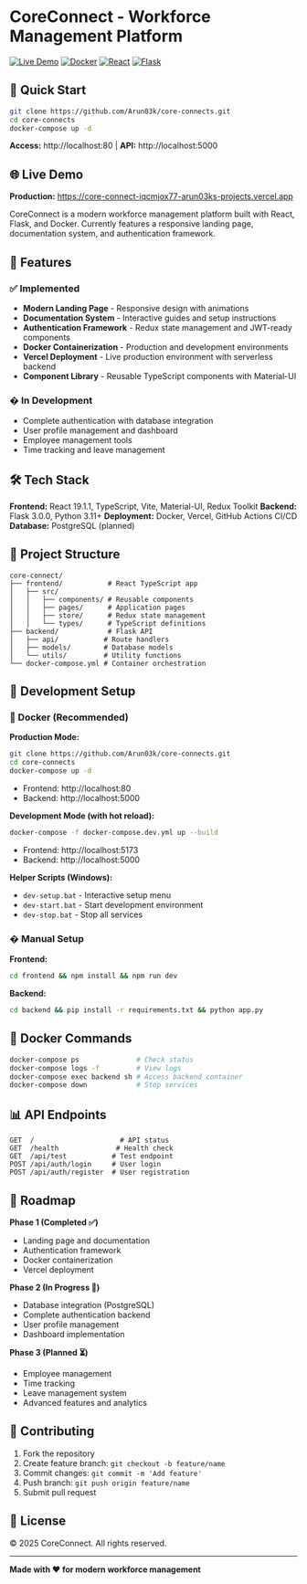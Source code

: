# CoreConnect - Workforce Management Platform

[![Live Demo](https://img.shields.io/badge/Demo-Live-green?style=for-the-badge)](https://core-connect-iqcmjox77-arun03ks-projects.vercel.app)
[![Docker](https://img.shields.io/badge/Docker-Ready-blue?style=for-the-badge&logo=docker)](https://www.docker.com/)
[![React](https://img.shields.io/badge/React-19.1.1-blue?style=for-the-badge&logo=react)](https://reactjs.org/)
[![Flask](https://img.shields.io/badge/Flask-3.0.0-red?style=for-the-badge&logo=flask)](https://flask.palletsprojects.com/)

## 🚀 Quick Start

```bash
git clone https://github.com/Arun03k/core-connects.git
cd core-connects
docker-compose up -d
```

**Access:** http://localhost:80 | **API:** http://localhost:5000

## 🌐 Live Demo
**Production:** https://core-connect-iqcmjox77-arun03ks-projects.vercel.app

CoreConnect is a modern workforce management platform built with React, Flask, and Docker. Currently features a responsive landing page, documentation system, and authentication framework.

## 🎯 Features

### ✅ Implemented
- **Modern Landing Page** - Responsive design with animations
- **Documentation System** - Interactive guides and setup instructions  
- **Authentication Framework** - Redux state management and JWT-ready components
- **Docker Containerization** - Production and development environments
- **Vercel Deployment** - Live production environment with serverless backend
- **Component Library** - Reusable TypeScript components with Material-UI

### � In Development  
- Complete authentication with database integration
- User profile management and dashboard
- Employee management tools
- Time tracking and leave management

## 🛠 Tech Stack

**Frontend:** React 19.1.1, TypeScript, Vite, Material-UI, Redux Toolkit
**Backend:** Flask 3.0.0, Python 3.11+
**Deployment:** Docker, Vercel, GitHub Actions CI/CD
**Database:** PostgreSQL (planned)

## 📁 Project Structure

```
core-connect/
├── frontend/           # React TypeScript app
│   ├── src/
│   │   ├── components/ # Reusable components
│   │   ├── pages/      # Application pages
│   │   ├── store/      # Redux state management
│   │   └── types/      # TypeScript definitions
├── backend/            # Flask API
│   ├── api/           # Route handlers
│   ├── models/        # Database models
│   └── utils/         # Utility functions
└── docker-compose.yml # Container orchestration
```

## 🚀 Development Setup

### 🐳 Docker (Recommended)

**Production Mode:**
```bash
git clone https://github.com/Arun03k/core-connects.git
cd core-connects
docker-compose up -d
```
- Frontend: http://localhost:80
- Backend: http://localhost:5000

**Development Mode (with hot reload):**
```bash
docker-compose -f docker-compose.dev.yml up --build
```
- Frontend: http://localhost:5173
- Backend: http://localhost:5000

**Helper Scripts (Windows):**
- `dev-setup.bat` - Interactive setup menu
- `dev-start.bat` - Start development environment
- `dev-stop.bat` - Stop all services

### � Manual Setup

**Frontend:**
```bash
cd frontend && npm install && npm run dev
```

**Backend:**  
```bash
cd backend && pip install -r requirements.txt && python app.py
```

## 🐳 Docker Commands

```bash
docker-compose ps              # Check status
docker-compose logs -f         # View logs
docker-compose exec backend sh # Access backend container
docker-compose down            # Stop services
```

## 📊 API Endpoints

```
GET  /                     # API status
GET  /health              # Health check
GET  /api/test           # Test endpoint
POST /api/auth/login     # User login
POST /api/auth/register  # User registration
```

## 🎯 Roadmap

**Phase 1 (Completed ✅)**
- Landing page and documentation
- Authentication framework
- Docker containerization
- Vercel deployment

**Phase 2 (In Progress 🔄)**
- Database integration (PostgreSQL)
- Complete authentication backend
- User profile management
- Dashboard implementation

**Phase 3 (Planned ⏳)**
- Employee management
- Time tracking
- Leave management system
- Advanced features and analytics

## 🤝 Contributing

1. Fork the repository
2. Create feature branch: `git checkout -b feature/name`
3. Commit changes: `git commit -m 'Add feature'`
4. Push branch: `git push origin feature/name`
5. Submit pull request

## 📄 License

© 2025 CoreConnect. All rights reserved.

---

**Made with ❤️ for modern workforce management**
